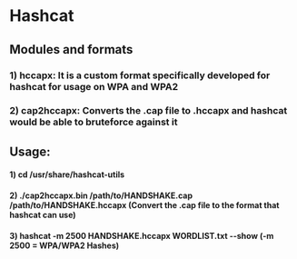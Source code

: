 # Hashcat 

## Modules and formats

### 1) hccapx: It is a custom format specifically developed for hashcat for usage on WPA and WPA2

### 2) cap2hccapx: Converts the .cap file to .hccapx and hashcat would be able to bruteforce against it

## Usage:

#### 1) cd /usr/share/hashcat-utils

#### 2) ./cap2hccapx.bin /path/to/HANDSHAKE.cap /path/to/HANDSHAKE.hccapx (Convert the .cap file to the format that hashcat can use)

#### 3) hashcat -m 2500 HANDSHAKE.hccapx WORDLIST.txt --show (-m 2500 = WPA/WPA2 Hashes)
